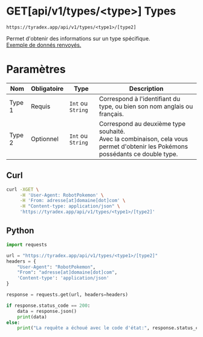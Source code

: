 <h1><span class="documentation_get">GET</span><span class="documentation_url">[api/v1/types/&lt;type&gt;]</span> Types</h1>

```text
https://tyradex.app/api/v1/types/<type1>/[type2]
```

Permet d'obtenir des informations sur un type spécifique.<br>
[Exemple de donnés renvoyés.](https://tyradex.app/api/v1/types/fire) 

# Paramètres
| Nom | Obligatoire | Type | Description |
|---|---|---|---|
| Type 1 | Requis | `Int` ou `String` | Correspond à l'identifiant du type, ou bien son nom anglais ou français. |
| Type 2 | Optionnel | `Int` ou `String` | Correspond au deuxième type souhaité. <br>Avec la combinaison, cela vous permet d'obtenir les Pokémons possédants ce double type. |

## Curl
```sh
curl -XGET \
     -H 'User-Agent: RobotPokemon' \
     -H 'From: adresse[at]domaine[dot]com' \
     -H "Content-type: application/json" \
     'https://tyradex.app/api/v1/types/<type1>/[type2]'
```

## Python
```py
import requests

url = "https://tyradex.app/api/v1/types/<type1>/[type2]"
headers = {
    "User-Agent": "RobotPokemon",
    "From": "adresse[at]domaine[dot]com",
    'Content-type': 'application/json'
}

response = requests.get(url, headers=headers)

if response.status_code == 200:
    data = response.json()
    print(data)
else:
    print("La requête a échoué avec le code d'état:", response.status_code)
```